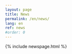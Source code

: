```yaml
---
layout: page
title: News
permalink: /en/news/
lang: en
ref: news
#order: 0
---
```


{% include newspage.html %}



